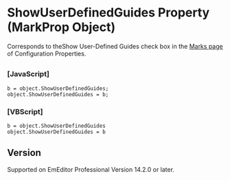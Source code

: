 # ShowUserDefinedGuides Property (MarkProp Object)

Corresponds to theShow User-Defined Guides check box in the [Marks page](../../dlg/properties/marks/index) of Configuration Properties.

## 

### \[JavaScript\]

```
b = object.ShowUserDefinedGuides;
object.ShowUserDefinedGuides = b;
```

### \[VBScript\]

```
b = object.ShowUserDefinedGuides
object.ShowUserDefinedGuides = b
```

## Version

Supported on EmEditor Professional Version 14.2.0 or later.
